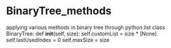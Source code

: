 # BinaryTree_methods
applying various methods in binary tree through  python list
class BinaryTree:
    def __init__(self, size):
        self.customList = size * [None]
        self.lastUsedIndex = 0
        self.maxSize = size
